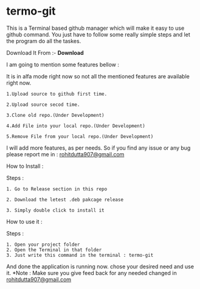 # termo-git
This is a Terminal based github manager which will make it easy to use github command.
You just have to follow some really simple steps and let the program do all the taskes.

Download It From :- <b href="https://github.com/tutoraddicts/termo-git/releases">Download</b>

I am going to mention some features bellow :

  It is in alfa mode right now so not all the mentioned features are available right now.

    1.Upload source to github first time.

    2.Upload source secod time.

    3.Clone old repo.(Under Development)

    4.Add File into your local repo.(Under Development)

    5.Remove File from your local repo.(Under Development)


I will add more features, as per needs.
So if you find any issue or any bug please report me in : rohitdutta907@gmail.com

How to Install :

  Steps :
     
    1. Go to Release section in this repo
    
    2. Download the letest .deb pakcage release
    
    3. Simply double click to install it

How to use it :

  Steps :
  
    1. Open your project folder
    2. Open the Terminal in that folder
    3. Just write this command in the terminal : termo-git

And done the application is running now. chose your desired need and use it.
*Note : Make sure you give feed back for any needed changed in rohitdutta907@gmail.com
